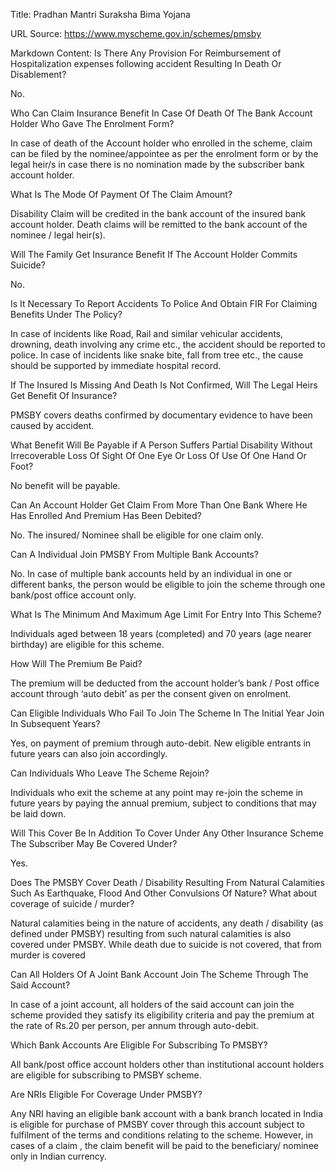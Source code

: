Title: Pradhan Mantri Suraksha Bima Yojana

URL Source: https://www.myscheme.gov.in/schemes/pmsby

Markdown Content:
Is There Any Provision For Reimbursement of Hospitalization expenses following accident Resulting In Death Or Disablement?

No.

Who Can Claim Insurance Benefit In Case Of Death Of The Bank Account Holder Who Gave The Enrolment Form?

In case of death of the Account holder who enrolled in the scheme, claim can be filed by the nominee/appointee as per the enrolment form or by the legal heir/s in case there is no nomination made by the subscriber bank account holder.

What Is The Mode Of Payment Of The Claim Amount?

Disability Claim will be credited in the bank account of the insured bank account holder. Death claims will be remitted to the bank account of the nominee / legal heir(s).

Will The Family Get Insurance Benefit If The Account Holder Commits Suicide?

No.

Is It Necessary To Report Accidents To Police And Obtain FIR For Claiming Benefits Under The Policy?

In case of incidents like Road, Rail and similar vehicular accidents, drowning, death involving any crime etc., the accident should be reported to police. In case of incidents like snake bite, fall from tree etc., the cause should be supported by immediate hospital record.

If The Insured Is Missing And Death Is Not Confirmed, Will The Legal Heirs Get Benefit Of Insurance?

PMSBY covers deaths confirmed by documentary evidence to have been caused by accident.

What Benefit Will Be Payable if A Person Suffers Partial Disability Without Irrecoverable Loss Of Sight Of One Eye Or Loss Of Use Of One Hand Or Foot?

No benefit will be payable.

Can An Account Holder Get Claim From More Than One Bank Where He Has Enrolled And Premium Has Been Debited?

No. The insured/ Nominee shall be eligible for one claim only.

Can A Individual Join PMSBY From Multiple Bank Accounts?

No. In case of multiple bank accounts held by an individual in one or different banks, the person would be eligible to join the scheme through one bank/post office account only.

What Is The Minimum And Maximum Age Limit For Entry Into This Scheme?

Individuals aged between 18 years (completed) and 70 years (age nearer birthday) are eligible for this scheme.

How Will The Premium Be Paid?

The premium will be deducted from the account holder’s bank / Post office account through ‘auto debit’ as per the consent given on enrolment.

Can Eligible Individuals Who Fail To Join The Scheme In The Initial Year Join In Subsequent Years?

Yes, on payment of premium through auto-debit. New eligible entrants in future years can also join accordingly.

Can Individuals Who Leave The Scheme Rejoin?

Individuals who exit the scheme at any point may re-join the scheme in future years by paying the annual premium, subject to conditions that may be laid down.

Will This Cover Be In Addition To Cover Under Any Other Insurance Scheme The Subscriber May Be Covered Under?

Yes.

Does The PMSBY Cover Death / Disability Resulting From Natural Calamities Such As Earthquake, Flood And Other Convulsions Of Nature? What about coverage of suicide / murder?

Natural calamities being in the nature of accidents, any death / disability (as defined under PMSBY) resulting from such natural calamities is also covered under PMSBY. While death due to suicide is not covered, that from murder is covered

Can All Holders Of A Joint Bank Account Join The Scheme Through The Said Account?

In case of a joint account, all holders of the said account can join the scheme provided they satisfy its eligibility criteria and pay the premium at the rate of Rs.20 per person, per annum through auto-debit.

Which Bank Accounts Are Eligible For Subscribing To PMSBY?

All bank/post office account holders other than institutional account holders are eligible for subscribing to PMSBY scheme.

Are NRIs Eligible For Coverage Under PMSBY?

Any NRI having an eligible bank account with a bank branch located in India is eligible for purchase of PMSBY cover through this account subject to fulfilment of the terms and conditions relating to the scheme. However, in cases of a claim , the claim benefit will be paid to the beneficiary/ nominee only in Indian currency.
